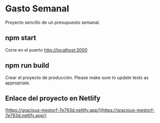 # Gasto Semanal
Proyecto sencillo de un presupuesto semanal.

## npm start
Corre en el puerto 
[http://localhost:3000](http://localhost:3000)


## npm run build
Crear el proyecto de producción.
Please make sure to update tests as appropriate.

## Enlace del proyecto en Netlify
[https://gracious-mestorf-7e793d.netlify.app/](https://gracious-mestorf-7e793d.netlify.app/)